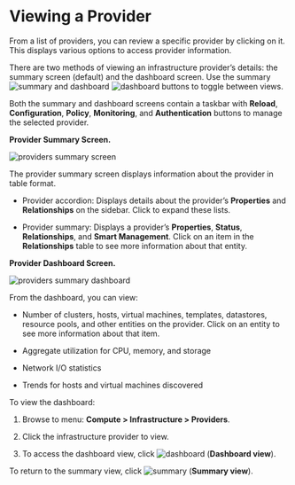 # Viewing a Provider

From a list of providers, you can review a specific provider by clicking
on it. This displays various options to access provider information.

There are two methods of viewing an infrastructure provider’s details:
the summary screen (default) and the dashboard screen. Use the summary
![summary](../images/summary.png) and dashboard
![dashboard](../images/dashboard.png) buttons to toggle between views.

Both the summary and dashboard screens contain a taskbar with
**Reload**, **Configuration**, **Policy**, **Monitoring**, and
**Authentication** buttons to manage the selected provider.

**Provider Summary Screen.**

![providers summary screen](../images/providers-summary-screen.png)

The provider summary screen displays information about the provider in
table format.

  - Provider accordion: Displays details about the provider’s
    **Properties** and **Relationships** on the sidebar. Click to expand
    these lists.

  - Provider summary: Displays a provider’s **Properties**, **Status**,
    **Relationships**, and **Smart Management**. Click on an item in the
    **Relationships** table to see more information about that entity.

**Provider Dashboard Screen.**

![providers summary dashboard](../images/providers-summary-dashboard.png)

From the dashboard, you can view:

  - Number of clusters, hosts, virtual machines, templates, datastores,
    resource pools, and other entities on the provider. Click on an
    entity to see more information about that item.

  - Aggregate utilization for CPU, memory, and storage

  - Network I/O statistics

  - Trends for hosts and virtual machines discovered

To view the dashboard:

1.  Browse to menu: **Compute > Infrastructure > Providers**.

2.  Click the infrastructure provider to view.

3.  To access the dashboard view, click
    ![dashboard](../images/dashboard.png) (**Dashboard view**).

To return to the summary view, click ![summary](../images/summary.png)
(**Summary view**).
